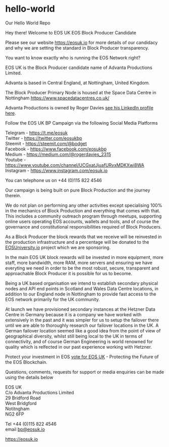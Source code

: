 # hello-world
Our Hello World Repo

Hey there! Welcome to EOS UK EOS Block Producer Candidate

Please see our website https://eosuk.io for more details of our candidacy and why we are setting the standard in Block Producer transparency.

You want to know exactly who is running the EOS Network right?

EOS UK is the Block Producer candidate name of Advanta Productions Limited.

Advanta is based in Central England, at Nottingham, United Kingdom.

The Block Producer Primary Node is housed at the Space Data Centre in Nottingham <a href="https://www.spacedatacentres.co.uk/" target="_blank">https://www.spacedatacentres.co.uk/</a>

Advanta Productions is owned by Roger Davies <a href="https://www.linkedin.com/in/roger-davies-bb0b861/" target="_blank">see his LinkedIn profile here</a>.

Follow the EOS UK BP Campaign via the following Social Media Platforms

Telegram - <a href="https://t.me/eosuk" target="_blank">https://t.me/eosuk</a><br/>
Twitter - <a href="https://twitter.com/eosukbp" target="_blank">https://twitter.com/eosukbp</a><br/>
Steemit - <a href="https://steemit.com/@bodget" target="_blank">https://steemit.com/@bodget</a><br/>
Facebook - <a href="https://www.facebook.com/eosukbp" target="_blank">https://www.facebook.com/eosukbp</a><br/>
Medium - <a href="https://medium.com/@rogerdavies_2315" target="_blank">https://medium.com/@rogerdavies_2315</a><br/>
Youtube - <a href="https://www.youtube.com/channel/UCGxatJjuafURvxMDKXwi8WA" target="_blank">https://www.youtube.com/channel/UCGxatJjuafURvxMDKXwi8WA</a><br/>
Instagram - <a href="https://www.instagram.com/eosuk.io" target="_blank">https://www.instagram.com/eosuk.io</a>

You can telephone us on +44 (0)115 822 4546

Our campaign is being built on pure Block Production and the journey therein. 

We do not plan on performing any other activities except specialising 100% in the mechanics of Block Production and everything that comes with that. This includes a community outreach program through meetups, supporting online users operating EOS accounts, wallets and tools, and of course the governance and constitutional responsibilities required of Block Producers. 

As a Block Producer the block rewards that we receive will be reinvested in the production infrastructure and a percentage will be donated to the <a href="https://eoseniversity.io" target="_blank">EOSUniversity.io</a> project which we are sponsoring.

In the main EOS UK block rewards will be invested in more equipment, more staff, more bandwidth, more RAM, more servers and ensuring we have everyting we need in order to be the most robust, secure, transparent and approachable Block Producer it is possible for us to become. 

Being a UK based organisation we intend to establish secondary physical nodes and API end points in Scotland and Wales Data Centre locations, in addition to our England node in Nottingham to provide fast access to the EOS network primarily for the UK community. 

At launch we have provisioned secondary instances at the Hetzner Data Centre in Germany because it is a company we have worked with extensively in the past and it was simpler for us to setup the failover there until we are able to thoroughly research our failover locations in the UK. A German failover location seemed like a good idea from the point of view of geographical diversity, whilst still being local to the UK in terms of connectivity, and of course German Engineering is world renowned for quality which is relfected in our past experience working with Hetzner. 

Protect your investment in EOS <a href="https://eosuk.io/how-to-vote-for-eos-block-producers-eos-uk/" target="_blank"> vote for EOS UK</a> - Protecting the Future of the EOS Blockchain.

Questions, comments, requests for support or media enquiries can be made using the details below

EOS UK<br/>
C/o Advanta Productions Limited<br/>
29 Bridford Road<br/>
West Bridgford<br/>
Notitngham<br/>
NG2 6FP

Tel +44 (0)115 822 4546<br/>
email bp@eosuk.io

<a href="https://eosuk.io" target="_blank">https://eosuk.io</a>
